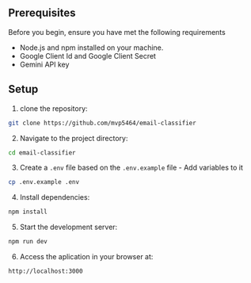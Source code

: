 ## Prerequisites

Before you begin, ensure you have met the following requirements

- Node.js and npm installed on your machine.
- Google Client Id and Google Client Secret
- Gemini API key

## Setup

1. clone the repository:

```bash
git clone https://github.com/mvp5464/email-classifier
```

2. Navigate to the project directory:

```bash
cd email-classifier
```

3. Create a `.env` file based on the `.env.example` file - Add variables to it

```bash
cp .env.example .env
```

4. Install dependencies:

```bash
npm install
```

5. Start the development server:

```bash
npm run dev
```

6. Access the aplication in your browser at:

```bash
http://localhost:3000
```
